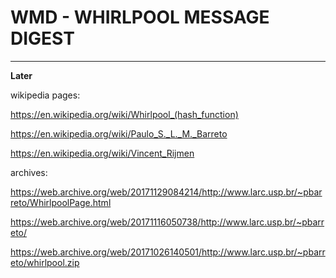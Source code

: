 # WMD - WHIRLPOOL MESSAGE DIGEST

---

**Later**

wikipedia pages:

https://en.wikipedia.org/wiki/Whirlpool_(hash_function)

https://en.wikipedia.org/wiki/Paulo_S._L._M._Barreto

https://en.wikipedia.org/wiki/Vincent_Rijmen

archives:

https://web.archive.org/web/20171129084214/http://www.larc.usp.br/~pbarreto/WhirlpoolPage.html

https://web.archive.org/web/20171116050738/http://www.larc.usp.br/~pbarreto/

https://web.archive.org/web/20171026140501/http://www.larc.usp.br/~pbarreto/whirlpool.zip







